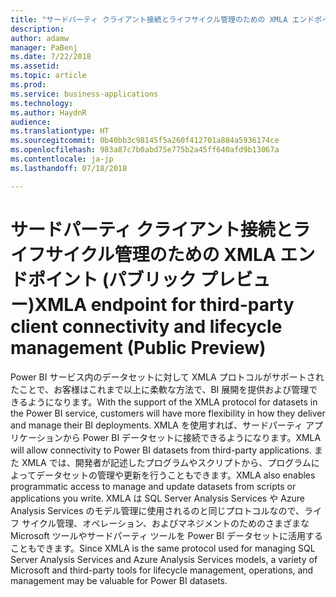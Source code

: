 ```yaml
---
title: "サードパーティ クライアント接続とライフサイクル管理のための XMLA エンドポイント"
description: 
author: adamw
manager: PaBenj
ms.date: 7/22/2018
ms.assetid: 
ms.topic: article
ms.prod: 
ms.service: business-applications
ms.technology: 
ms.author: HaydnR
audience: 
ms.translationtype: HT
ms.sourcegitcommit: 0b40bb3c98145f5a260f412701a884a5936174ce
ms.openlocfilehash: 983a87c7b0abd75e775b2a45ff640afd9b13067a
ms.contentlocale: ja-jp
ms.lasthandoff: 07/18/2018

---
```

# <a name="xmla-endpoint-for-third-party-client-connectivity-and-lifecycle-management-public-preview"></a><span data-ttu-id="ff35a-102">サードパーティ クライアント接続とライフサイクル管理のための XMLA エンドポイント (パブリック プレビュー)</span><span class="sxs-lookup"><span data-stu-id="ff35a-102">XMLA endpoint for third-party client connectivity and lifecycle management (Public Preview)</span></span>

<span data-ttu-id="ff35a-103">Power BI サービス内のデータセットに対して XMLA プロトコルがサポートされたことで、お客様はこれまで以上に柔軟な方法で、BI 展開を提供および管理できるようになります。</span><span class="sxs-lookup"><span data-stu-id="ff35a-103">With the support of the XMLA protocol for datasets in the Power BI service, customers will have more flexibility in how they deliver and manage their BI deployments.</span></span> <span data-ttu-id="ff35a-104">XMLA を使用すれば、サードパーティ アプリケーションから Power BI データセットに接続できるようになります。</span><span class="sxs-lookup"><span data-stu-id="ff35a-104">XMLA will allow connectivity to Power BI datasets from third-party applications.</span></span> <span data-ttu-id="ff35a-105">また XMLA では、開発者が記述したプログラムやスクリプトから、プログラムによってデータセットの管理や更新を行うこともできます。</span><span class="sxs-lookup"><span data-stu-id="ff35a-105">XMLA also enables programmatic access to manage and update datasets from scripts or applications you write.</span></span> <span data-ttu-id="ff35a-106">XMLA は SQL Server Analysis Services や Azure Analysis Services のモデル管理に使用されるのと同じプロトコルなので、ライフ サイクル管理、オペレーション、およびマネジメントのためのさまざまな Microsoft ツールやサードパーティ ツールを Power BI データセットに活用することもできます。</span><span class="sxs-lookup"><span data-stu-id="ff35a-106">Since XMLA is the same protocol used for managing SQL Server Analysis Services and Azure Analysis Services models, a variety of Microsoft and third-party tools for lifecycle management, operations, and management may be valuable for Power BI datasets.</span></span>

